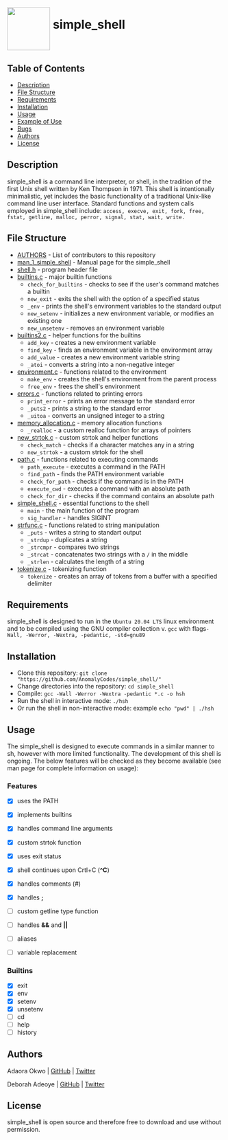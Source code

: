 # <a href="url"><img src="https://cdn2.iconfinder.com/data/icons/fish-and-reptiles/50/Fish_and_Reptiles-14-256.png" align="middle" width="100" height="100"></a> simple_shell


## Table of Contents
* [Description](#description)
* [File Structure](#file-structure)
* [Requirements](#requirements)
* [Installation](#installation)
* [Usage](#usage)
* [Example of Use](#example-of-use)
* [Bugs](#bugs)
* [Authors](#authors)
* [License](#license)

## Description
simple_shell is a command line interpreter, or shell, in the tradition of the first Unix shell written by Ken Thompson in 1971. This shell is intentionally minimalistic, yet includes the basic functionality of a traditional Unix-like command line user interface. 
Standard functions and system calls employed in simple_shell include:
   `access, execve, exit, fork, free, fstat, getline, malloc, perror, signal, stat, wait, write.`

## File Structure
* [AUTHORS](AUTHORS) - List of contributors to this repository
* [man_1_simple_shell](man_1_simple_shell) - Manual page for the simple_shell
* [shell.h](shell.h) - program header file
* [builtins.c](builtins.c) - major builtin functions
  * `check_for_builtins` - checks to see if the user's command matches a builtin
  * `new_exit` - exits the shell with the option of a specified status
  * `_env` - prints the shell's environment variables to the standard output
  * `new_setenv` - initializes a new environment variable, or modifies an existing one
  * `new_unsetenv` - removes an environment variable
* [builtins2.c](builtins2.c) - helper functions for the builtins
  * `add_key` - creates a new environment variable
  * `find_key` - finds an environment variable in the environment array
  * `add_value` - creates a new environment variable string
  * `_atoi` - converts a string into a non-negative integer
* [environment.c](environment.c) - functions related to the environment
  * `make_env` - creates the shell's environment from the parent process
  * `free_env` - frees the shell's environment
* [errors.c](errors.c) - functions related to printing errors
  * `print_error` - prints an error message to the standard error
  * `_puts2` - prints a string to the standard error
  * `_uitoa` - converts an unsigned integer to a string
* [memory_allocation.c](memory_allocation.c) - memory allocation functions
  * `_realloc` - a custom realloc function for arrays of pointers
* [new_strtok.c](new_strtok.c) - custom strtok and helper functions
  * `check_match` - checks if a character matches any in a string
  * `new_strtok` - a custom strtok for the shell
* [path.c](path.c) - functions related to executing commands
  * `path_execute` - executes a command in the PATH
  * `find_path` - finds the PATH environment variable
  * `check_for_path` - checks if the command is in the PATH
  * `execute_cwd` - executes a command with an absolute path
  * `check_for_dir` - checks if the command contains an absolute path
* [simple_shell.c](simple_shell.c) - essential functions to the shell
  * `main` - the main function of the program
  * `sig_handler` - handles SIGINT
* [strfunc.c](strfunc.c) - functions related to string manipulation
  * `_puts` - writes a string to standart output
  * `_strdup` - duplicates a string
  * `_strcmpr` - compares two strings
  * `_strcat` - concatenates two strings with a `/` in the middle
  * `_strlen` - calculates the length of a string
* [tokenize.c](tokenize.c) - tokenizing function
  * `tokenize` - creates an array of tokens from a buffer with a specified delimiter

## Requirements

simple_shell is designed to run in the `Ubuntu 20.04 LTS` linux environment and to be compiled using the GNU compiler collection v. `gcc` with flags`-Wall, -Werror, -Wextra, -pedantic, -std=gnu89`

## Installation

   - Clone this repository: `git clone "https://github.com/AnomalyCodes/simple_shell/"`
   - Change directories into the repository: `cd simple_shell`
   - Compile: `gcc -Wall -Werror -Wextra -pedantic *.c -o hsh`
   - Run the shell in interactive mode: `./hsh`
   - Or run the shell in non-interactive mode: example `echo "pwd" | ./hsh`

## Usage

The simple_shell is designed to execute commands in a similar manner to sh, however with more limited functionality. The development of this shell is ongoing. The below features will be checked as they become available (see man page for complete information on usage):

### Features
- [x] uses the PATH
- [x] implements builtins
- [x] handles command line arguments
- [x] custom strtok function
- [x] uses exit status
- [x] shell continues upon Crtl+C (**^C**)
- [x] handles comments (#)
- [x] handles **;**
- [ ] custom getline type function
- [ ] handles **&&** and **||**
- [ ] aliases
- [ ] variable replacement


### Builtins

- [x] exit
- [x] env
- [x] setenv
- [x] unsetenv
- [ ] cd
- [ ] help
- [ ] history

## Authors
Adaora Okwo | [GitHub](https://github.com/AnomalyCodes) | [Twitter](https://twitter.com/***)

Deborah Adeoye | [GitHub](https://github.com/DearlyDebbie) | [Twitter](https://twitter.com/dearlydebbie)

## License
simple_shell is open source and therefore free to download and use without permission.

